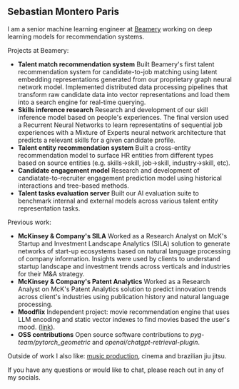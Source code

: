 <!--
fas fa-envelope: mailto:me@sebastianmontero.com
fab fa-linkedin-in: https://www.linkedin.com/in/sebastianmontero/
fab fa-github:  https://github.com/sebastian-montero
fa-brands fa-x-twitter: https://twitter.com/sebastianmxnt
-->

## Sebastian Montero Paris

I am a senior machine learning engineer at [Beamery](https://beamery.com/about-us/) working on deep learning models for recommendation systems.

Projects at Beamery:

- **Talent match recommendation system** Built Beamery's first talent recommendation system for candidate-to-job matching using latent embedding representations generated from our proprietary graph neural network model. Implemented distributed data processing pipelines that transform raw candidate data into vector representations and load them into a search engine for real-time querying.
- **Skills inference research** Research and development of our skill inference model based on people's experiences. The final version used a Recurrent Neural Networks to learn representatins of sequential job experiences with a Mixture of Experts neural network architecture that predicts a relevant skills for a given candidate profile. 
- **Talent entity recommendation system** Built a cross-entity recommendation model to surface HR entities from different types based on source entities (e.g. skills->skill, job->skill, industry->skill, etc).
- **Candidate engagement model** Research and development of candiatate-to-recruiter engagement prediction model using historical interactions and tree-based methods.
- **Talent tasks evaluation server** Built our AI evaluation suite to benchmark internal and external models across various talent entity representation tasks.

Previous work:

- **McKinsey & Company's SILA** Worked as a Research Analyst on McK's Startup and Investment Landscape Analytics (SILA) solution to generate networks of start-up ecosystems based on natural language processing of company information. Insights were used by clients to understand startup landscape and investment trends across verticals and industries for their M&A strategy. 
- **McKinsey & Company's Patent Analytics** Worked as a Research Analyst on McK's Patent Analytics solution to predict innovation trends across client's industries using publication history and natural language processing.
- **Moodflix** Independent project: movie recommendation engine that uses LLM encoding and static vector indexes to find movies based the user's mood. ([link](https://moodflix.streamlit.app)).
- **OSS contributions** Open source software contributions to _pyg-team/pytorch_geometric_ and _openai/chatgpt-retrieval-plugin_.

Outside of work I also like: [music production](https://soundcloud.com/smxnt/popular-tracks), cinema and brazilian jiu jitsu.

If you have any questions or would like to chat, please reach out in any of my socials.